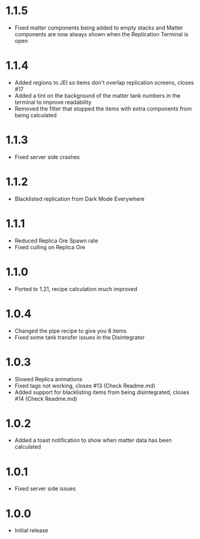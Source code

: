 # 1.1.5

* Fixed matter components being added to empty stacks and Matter components are now always shown when the Replication
  Terminal is open

# 1.1.4

* Added regions to JEI so items don't overlap replication screens, closes #17
* Added a tint on the background of the matter tank numbers in the terminal to improve readability
* Removed the filter that stopped the items with extra components from being calculated

# 1.1.3
* Fixed server side crashes

# 1.1.2
* Blacklisted replication from Dark Mode Everywhere

# 1.1.1
* Reduced Replica Ore Spawn rate
* Fixed culling on Replica Ore

# 1.1.0
* Ported to 1.21, recipe calculation much improved

# 1.0.4
* Changed the pipe recipe to give you 8 items
* Fixed some tank transfer issues in the Disintegrator

# 1.0.3
* Slowed Replica animations
* Fixed tags not working, closes #13 (Check Readme.md)
* Added support for blacklisting items from being disintegrated, closes #14 (Check Readme.md)

# 1.0.2
* Added a toast notification to show when matter data has been calculated

# 1.0.1
* Fixed server side issues

# 1.0.0

* Initial release